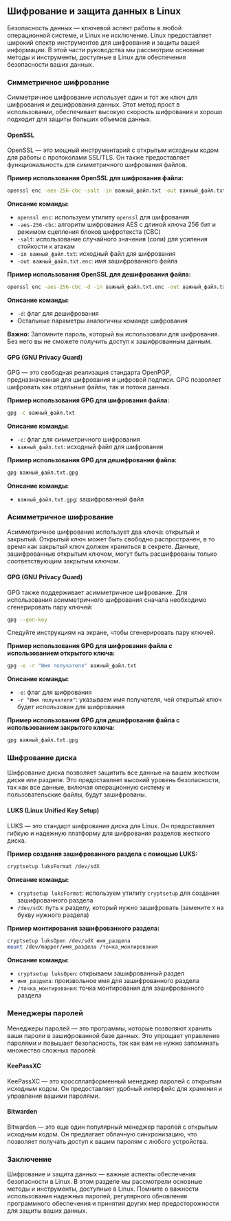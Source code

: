 ## Шифрование и защита данных в Linux

Безопасность данных — ключевой аспект работы в любой операционной системе, и Linux не исключение.  Linux предоставляет широкий спектр инструментов для шифрования и защиты вашей информации. В этой части руководства мы рассмотрим основные методы и инструменты, доступные в Linux для обеспечения безопасности ваших данных.

### Симметричное шифрование

Симметричное шифрование использует один и тот же ключ для шифрования и дешифрования данных. Этот метод прост в использовании, обеспечивает высокую скорость шифрования и хорошо подходит для защиты больших объемов данных. 

#### OpenSSL

OpenSSL — это мощный инструментарий с открытым исходным кодом для работы с протоколами SSL/TLS. Он также предоставляет функциональность для симметричного шифрования файлов.

**Пример использования OpenSSL для шифрования файла:**

```bash
openssl enc -aes-256-cbc -salt -in важный_файл.txt -out важный_файл.txt.enc
```

**Описание команды:**

* `openssl enc`:  используем утилиту `openssl` для шифрования
* `-aes-256-cbc`: алгоритм шифрования AES с длиной ключа 256 бит и режимом сцепления блоков шифротекста (CBC)
* `-salt`: использование случайного значения (соли) для усиления стойкости к атакам
* `-in важный_файл.txt`:  исходный файл для шифрования
* `-out важный_файл.txt.enc`:  имя зашифрованного файла

**Пример использования OpenSSL для дешифрования файла:**

```bash
openssl enc -aes-256-cbc -d -in важный_файл.txt.enc -out важный_файл.txt
```

**Описание команды:**

* `-d`: флаг для дешифрования
* Остальные параметры аналогичны команде шифрования

**Важно:** Запомните пароль, который вы использовали для шифрования. Без него вы не сможете получить доступ к зашифрованным данным.

#### GPG (GNU Privacy Guard)

GPG — это свободная реализация стандарта OpenPGP, предназначенная для шифрования и цифровой подписи. GPG позволяет шифровать как отдельные файлы, так и потоки данных.

**Пример использования GPG для шифрования файла:**

```bash
gpg -c важный_файл.txt
```

**Описание команды:**

* `-c`: флаг для симметричного шифрования
* `важный_файл.txt`:  исходный файл для шифрования

**Пример использования GPG для дешифрования файла:**

```bash
gpg важный_файл.txt.gpg
```

**Описание команды:**
* `важный_файл.txt.gpg`:  зашифрованный файл

### Асимметричное шифрование

Асимметричное шифрование использует два ключа: открытый и закрытый. Открытый ключ может быть свободно распространен, в то время как закрытый ключ должен храниться в секрете. Данные, зашифрованные открытым ключом, могут быть расшифрованы только соответствующим закрытым ключом. 

#### GPG (GNU Privacy Guard)

GPG также поддерживает асимметричное шифрование. Для использования асимметричного шифрования сначала необходимо сгенерировать пару ключей:

```bash
gpg --gen-key
```

Следуйте инструкциям на экране, чтобы сгенерировать пару ключей. 

**Пример использования GPG для шифрования файла с использованием открытого ключа:**

```bash
gpg -e -r "Имя получателя" важный_файл.txt
```

**Описание команды:**

* `-e`: флаг для шифрования
* `-r "Имя получателя"`:  указываем имя получателя, чей открытый ключ будет использован для шифрования

**Пример использования GPG для дешифрования файла с использованием закрытого ключа:**

```bash
gpg важный_файл.txt.gpg
```

### Шифрование диска

Шифрование диска позволяет защитить все данные на вашем жестком диске или разделе. Это предоставляет высокий уровень безопасности, так как все данные, включая операционную систему и пользовательские файлы, будут зашифрованы.

#### LUKS (Linux Unified Key Setup)

LUKS — это стандарт шифрования диска для Linux. Он предоставляет гибкую и надежную платформу для шифрования разделов жесткого диска.

**Пример создания зашифрованного раздела с помощью LUKS:**

```bash
cryptsetup luksFormat /dev/sdX
```

**Описание команды:**

* `cryptsetup luksFormat`:  используем утилиту `cryptsetup` для создания зашифрованного раздела
* `/dev/sdX`: путь к разделу, который нужно зашифровать (замените `X` на букву нужного раздела)

**Пример монтирования зашифрованного раздела:**

```bash
cryptsetup luksOpen /dev/sdX имя_раздела
mount /dev/mapper/имя_раздела /точка_монтирования
```

**Описание команды:**

* `cryptsetup luksOpen`: открываем зашифрованный раздел
* `имя_раздела`:  произвольное имя для зашифрованного раздела
* `/точка_монтирования`:  точка монтирования для зашифрованного раздела

### Менеджеры паролей

Менеджеры паролей — это программы, которые позволяют хранить ваши пароли в зашифрованной базе данных. Это упрощает управление паролями и повышает безопасность, так как вам не нужно запоминать множество сложных паролей.

#### KeePassXC

KeePassXC — это кроссплатформенный менеджер паролей с открытым исходным кодом. Он предоставляет удобный интерфейс для хранения и управления вашими паролями.

#### Bitwarden

Bitwarden — это еще один популярный менеджер паролей с открытым исходным кодом. Он предлагает облачную синхронизацию, что позволяет получать доступ к вашим паролям с любого устройства.

### Заключение

Шифрование и защита данных — важные аспекты обеспечения безопасности в Linux. В этом разделе мы рассмотрели основные методы и инструменты, доступные в Linux. Помните о важности использования надежных паролей, регулярного обновления программного обеспечения и принятия других мер предосторожности для защиты ваших данных. 
